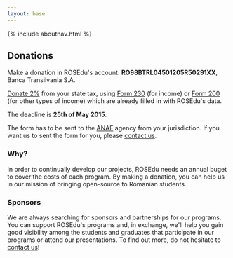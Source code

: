 ```yaml
---
layout: base
---
```


{% include aboutnav.html %}

## Donations

Make a donation in ROSEdu\'s account: **RO98BTRL04501205R50291XX**, Banca Transilvania S.A.

[Donate 2%](http://doilasuta.ro/) from your state tax, using
[Form 230](https://drive.google.com/file/d/0By6_as_hLrdocE9tX3NmMjFvTTg/edit?usp=sharing) (for income) or [Form 200](https://drive.google.com/file/d/0By6_as_hLrdoNU5MbWk3OElTa0E/edit?usp=sharing) (for other types of income)
which are already filled in with ROSEdu\'s data.

The deadline is **25th of May 2015**.

The form has to be sent to the [ANAF](http://www.anaf.ro) agency from your
jurisdiction. If you want us to sent the form for you, please [contact us](http://www.rosedu.org/contact/).

### Why?

In order to continually develop our projects, ROSEdu needs an annual buget
to cover the costs of each program. By making a donation, you can help us
in our mission of bringing open-source to Romanian students.

### Sponsors

We are always searching for sponsors and partnerships for our programs.
You can support ROSEdu&#39;s programs and, in exchange, we\'ll help you
gain good visibility among the students and graduates that participate in
 our programs or attend our presentations. To find out more, do not hesitate
 to [contact us]({{site.basepath}}contact)!
